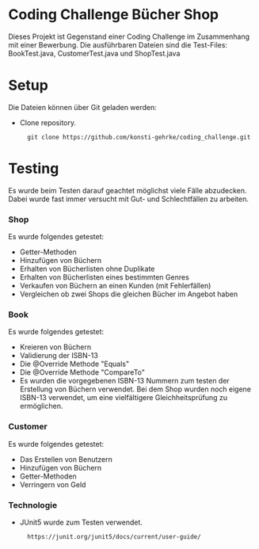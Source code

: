 # Coding Challenge Bücher Shop

Dieses Projekt ist Gegenstand einer Coding Challenge im Zusammenhang mit einer Bewerbung.
Die ausführbaren Dateien sind die Test-Files: BookTest.java, CustomerTest.java und ShopTest.java

# Setup
Die Dateien können über Git geladen werden:
* Clone repository.

        git clone https://github.com/konsti-gehrke/coding_challenge.git

# Testing
Es wurde beim Testen darauf geachtet möglichst viele Fälle abzudecken. Dabei wurde fast immer versucht mit Gut- und Schlechtfällen zu arbeiten.

### Shop
Es wurde folgendes getestet:
* Getter-Methoden
* Hinzufügen von Büchern
* Erhalten von Bücherlisten ohne Duplikate
* Erhalten von Bücherlisten eines bestimmten Genres
* Verkaufen von Büchern an einen Kunden (mit Fehlerfällen)
* Vergleichen ob zwei Shops die gleichen Bücher im Angebot haben


### Book
Es wurde folgendes getestet:
* Kreieren von Büchern
* Validierung der ISBN-13
* Die @Override Methode "Equals"
* Die @Override Methode "CompareTo"
* Es wurden die vorgegebenen ISBN-13 Nummern zum testen der Erstellung von Büchern verwendet. Bei dem Shop wurden noch eigene ISBN-13 verwendet, um eine vielfältigere Gleichheitsprüfung zu ermöglichen.

### Customer
Es wurde folgendes getestet:
* Das Erstellen von Benutzern
* Hinzufügen von Büchern
* Getter-Methoden
* Verringern von Geld


### Technologie
* JUnit5 wurde zum Testen verwendet.

        https://junit.org/junit5/docs/current/user-guide/

